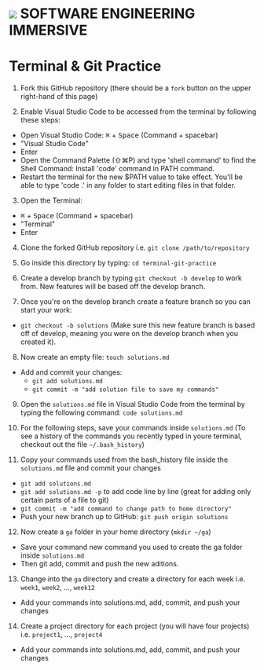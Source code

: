 # ![](https://ga-dash.s3.amazonaws.com/production/assets/logo-9f88ae6c9c3871690e33280fcf557f33.png)  SOFTWARE ENGINEERING IMMERSIVE

# Terminal & Git Practice

1. Fork this GitHub repository (there should be a `fork` button on the upper right-hand of this page)

2. Enable Visual Studio Code to be accessed from the terminal by following these steps:
  - Open Visual Studio Code: <kbd>⌘</kbd> + <kbd>Space</kbd> (Command + spacebar)
  - "Visual Studio Code"
  - Enter
  - Open the Command Palette (⇧⌘P) and type 'shell command' to find the Shell Command: Install 'code' command in PATH command.
  - Restart the terminal for the new $PATH value to take effect. You'll be able to type 'code .' in any folder to start editing files in that folder.

3. Open the Terminal:
  - <kbd>⌘</kbd> + <kbd>Space</kbd> (Command + spacebar)
  - "Terminal"
  - Enter

4. Clone the forked GitHub repository i.e. `git clone /path/to/repository`

5. Go inside this directory by typing: `cd terminal-git-practice`

6. Create a develop branch by typing `git checkout -b develop` to work from. New features will be based off the develop branch.

7. Once you're on the develop branch create a feature branch so you can start your work:
  - `git checkout -b solutions` (Make sure this new feature branch is based off of develop, meaning you were on the develop branch when you created it).

8. Now create an empty file: `touch solutions.md`
  - Add and commit your changes:
    - `git add solutions.md`
    - `git commit -m "add solution file to save my commands"`

9. Open the `solutions.md` file in Visual Studio Code from the terminal by typing the following command: `code solutions.md`

10. For the following steps, save your commands inside `solutions.md` (To see a history of the commands you recently typed in youre terminal, checkout out the file `~/.bash_history`)

11. Copy your commands used from the bash_history file inside the `solutions.md` file and commit your changes
  - `git add solutions.md`
  - `git add solutions.md -p` to add code line by line (great for adding only certain parts of a file to git)
  - `git commit -m "add command to change path to home directory"`
  - Push your new branch up to GitHub: `git push origin solutions`

12. Now create a `ga` folder in your home directory (`mkdir ~/ga`)
  - Save your command new command you used to create the ga folder inside `solutions.md`
  - Then git add, commit and push the new aditions.

13. Change into the `ga` directory and create a directory for each week i.e. `week1`, `week2`, ..., `week12`
  - Add your commands into solutions.md, add, commit, and push your changes

14. Create a project directory for each project (you will have four projects) i.e. `project1`, ..., `project4`
  - Add your commands into solutions.md, add, commit, and push your changes
